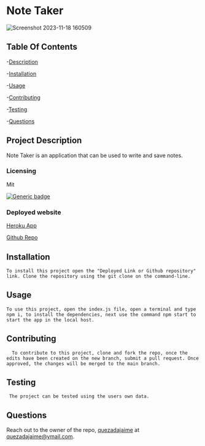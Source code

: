# Note Taker

![Screenshot 2023-11-18 160509](https://github.com/quezadajaime/Note-Taker/assets/136545874/bb11c1de-6ce4-401c-ba09-306b8e9d43c1)

## Table Of Contents

-[Description](#project-description)

-[Installation](#installation)

-[Usage](#usage)

-[Contributing](#contributing)

-[Testing](#testing)

-[Questions](#questions)

## Project Description

Note Taker is an application that can be used to write and save notes.

### Licensing

Mit

[![Generic badge](https://img.shields.io/badge/License-Mit-green.svg)](https://choosealicense.com/licenses/mit/.)

### Deployed website

[Heroku App](https://boiling-everglades-45438-a79442cbdce1.herokuapp.com/)

[Github Repo](https://github.com/quezadajaime/Note-Taker.git)

## Installation

    To install this project open the "Deployed Link or Github repository" link. Clone the repository using the git clone on the command-line.

## Usage

    To use this project, open the index.js file, open a terminal and type npm i, to install the dependencies, next use the command npm start to start the app in the local host.

## Contributing

      To contribute to this project, clone and fork the repo, once the edits have been created on the new branch, submit a pull request. Once approved, the changes will be merged to the main branch.

## Testing

     The project can be tested using the users own data.

## Questions

Reach out to the owner of the repo, [quezadajaime](https://github.com/quezadajaime) at quezadajaime@ymail.com.

